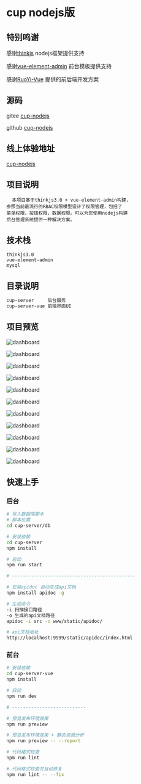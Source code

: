 # cup nodejs版

## 特别鸣谢

感谢[thinkjs](https://thinkjs.org/) nodejs框架提供支持

感谢[vue-element-admin](https://github.com/PanJiaChen/vue-element-admin) 前台模板提供支持

感谢[RuoYi-Vue](https://gitee.com/y_project/RuoYi-Vue) 提供的前后端开发方案

## 源码
gitee [cup-nodejs](https://gitee.com/wuyanshen/cup-nodejs)

github [cup-nodejs](https://github.com/wuyanshen/cup-nodejs)

## 线上体验地址
[cup-nodejs](http://cupnode.lvcoding.com)

## 项目说明

      本项目基于thinkjs3.0 + vue-element-admin构建，
    参照当前最流行的RBAC权限模型设计了权限管理，包括了
    菜单权限，按钮权限，数据权限。可以为您使用nodejs构建
    后台管理系统提供一种解决方案。

## 技术栈

    thinkjs3.0
    vue-element-admin
    mysql


## 目录说明

```bash
cup-server     后台服务
cup-server-vue 前端界面UI
```

## 项目预览

![dashboard](https://minio.lvcoding.com/cup-node/login.jpg)

![dashboard](https://minio.lvcoding.com/cup-node/dashboard.jpg)

![dashboard](https://minio.lvcoding.com/cup-node/user.jpg)

![dashboard](https://minio.lvcoding.com/cup-node/role.jpg)

![dashboard](https://minio.lvcoding.com/cup-node/menu.jpg)

![dashboard](https://minio.lvcoding.com/cup-node/org.jpg)

![dashboard](https://minio.lvcoding.com/cup-node/dict.jpg)

![dashboard](https://minio.lvcoding.com/cup-node/config.jpg)

![dashboard](https://minio.lvcoding.com/cup-node/log.jpg)

![dashboard](https://minio.lvcoding.com/cup-node/monitor.jpg)

![dashboard](https://minio.lvcoding.com/cup-node/api.jpg)

## 快速上手

### 后台

```bash
# 导入数据库脚本
# 脚本位置
cd cup-server/db

# 安装依赖
cd cup-server
npm install

# 启动
npm run start

# ---------------------------------------------

# 安装apidoc 自动生成api文档
npm install apidoc -g

# 生成命令
-i 扫描接口路径
-o 生成的api文档路径
apidoc -i src -o www/static/apidoc/

# api文档地址
http://localhost:9999/static/apidoc/index.html
```

### 前台

```bash
# 安装依赖
cd cup-server-vue
npm install

# 启动
npm run dev

# ---------------------------

# 预览发布环境效果
npm run preview

# 预览发布环境效果 + 静态资源分析
npm run preview -- --report

# 代码格式检查
npm run lint

# 代码格式检查并自动修复
npm run lint -- --fix
```
